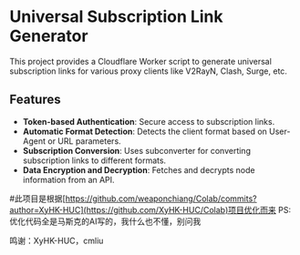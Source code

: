 # Universal Subscription Link Generator

This project provides a Cloudflare Worker script to generate universal subscription links for various proxy clients like V2RayN, Clash, Surge, etc.

## Features

- **Token-based Authentication**: Secure access to subscription links.
- **Automatic Format Detection**: Detects the client format based on User-Agent or URL parameters.
- **Subscription Conversion**: Uses subconverter for converting subscription links to different formats.
- **Data Encryption and Decryption**: Fetches and decrypts node information from an API.

#此项目是根据[https://github.com/weaponchiang/Colab/commits?author=XyHK-HUC](https://github.com/XyHK-HUC/Colab)项目优化而来
PS:优化代码全是马斯克的AI写的，我什么也不懂，别问我

鸣谢：XyHK-HUC，cmliu
